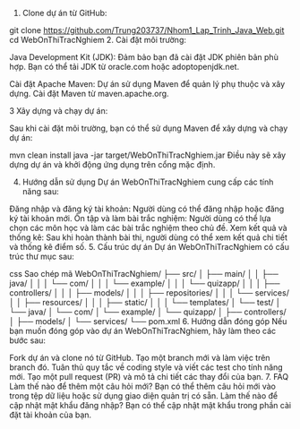1. Clone dự án từ GitHub:


  git clone https://github.com/Trung203737/Nhom1_Lap_Trinh_Java_Web.git
  cd WebOnThiTracNghiem
2. Cài đặt môi trường:

  Java Development Kit (JDK):
    Đảm bảo bạn đã cài đặt JDK phiên bản phù hợp. Bạn có thể tải JDK từ oracle.com hoặc adoptopenjdk.net.
  
  Cài đặt Apache Maven:
    Dự án sử dụng Maven để quản lý phụ thuộc và xây dựng. Cài đặt Maven từ maven.apache.org.

3 Xây dựng và chạy dự án:

Sau khi cài đặt môi trường, bạn có thể sử dụng Maven để xây dựng và chạy dự án:


mvn clean install
java -jar target/WebOnThiTracNghiem.jar
Điều này sẽ xây dựng dự án và khởi động ứng dụng trên cổng mặc định.

4.  Hướng dẫn sử dụng
Dự án WebOnThiTracNghiem cung cấp các tính năng sau:

Đăng nhập và đăng ký tài khoản: Người dùng có thể đăng nhập hoặc đăng ký tài khoản mới.
Ôn tập và làm bài trắc nghiệm: Người dùng có thể lựa chọn các môn học và làm các bài trắc nghiệm theo chủ đề.
Xem kết quả và thống kê: Sau khi hoàn thành bài thi, người dùng có thể xem kết quả chi tiết và thống kê điểm số.
5. Cấu trúc dự án
Dự án WebOnThiTracNghiem có cấu trúc thư mục sau:

css
Sao chép mã
WebOnThiTracNghiem/
├── src/
│   ├── main/
│   │   ├── java/
│   │   │   └── com/
│   │   │       └── example/
│   │   │           └── quizapp/
│   │   │               ├── controllers/
│   │   │               ├── models/
│   │   │               ├── repositories/
│   │   │               └── services/
│   │   ├── resources/
│   │   │   ├── static/
│   │   │   └── templates/
│   └── test/
│       └── java/
│           └── com/
│               └── example/
│                   └── quizapp/
│                       ├── controllers/
│                       ├── models/
│                       └── services/
└── pom.xml
6. Hướng dẫn đóng góp
Nếu bạn muốn đóng góp vào dự án WebOnThiTracNghiem, hãy làm theo các bước sau:

  Fork dự án và clone nó từ GitHub.
  Tạo một branch mới và làm việc trên branch đó.
  Tuân thủ quy tắc về coding style và viết các test cho tính năng mới.
  Tạo một pull request (PR) và mô tả chi tiết các thay đổi của bạn.
7. FAQ
    Làm thế nào để thêm một câu hỏi mới?
    Bạn có thể thêm câu hỏi mới vào trong tệp dữ liệu hoặc sử dụng giao diện quản trị có sẵn.
    Làm thế nào để cập nhật mật khẩu đăng nhập?
    Bạn có thể cập nhật mật khẩu trong phần cài đặt tài khoản của bạn.
